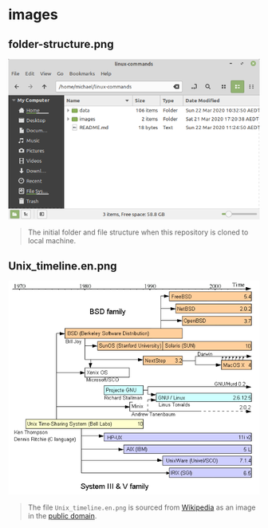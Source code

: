 # images


## folder-structure.png

![folder-structure.png](./folder-structure.png)

> The initial folder and file structure when this repository is cloned to local machine.


## Unix_timeline.en.png

![Unix_timeline.en.png](./Unix_timeline.en.png)

> The file `Unix_timeline.en.png` is sourced from [Wikipedia](https://commons.wikimedia.org/wiki/File:Unix_timeline.en.png) as an image in the [public domain](https://en.wikipedia.org/wiki/en:public_domain).
